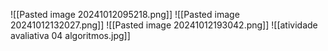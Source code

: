 ![[Pasted image 20241012095218.png]]
![[Pasted image 20241012132027.png]]
![[Pasted image 20241012193042.png]]
![[atividade avaliativa 04 algoritmos.jpg]]